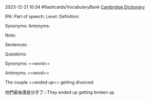 2023-12-21 10:34
#flashcards/VocabularyBank
[Cambridge Dictionary]()


IPA:
Part of speech:
Level:
Definition:

Synonyms:
Antonyms:

Note:

Sentences:


Questions:

Synonyms: ==word==

Antonyms: ==word==

The couple ==ended up== getting divorced

他們最後還是分手了:::They ended up getting broken up

